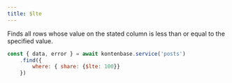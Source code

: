 ```yaml
---
title: $lte
---
```


Finds all rows whose value on the stated column is less than or equal to the specified value.

```javascript
const { data, error } = await kontenbase.service('posts')
    .find({
        where: { share: {$lte: 100}}
    })
```